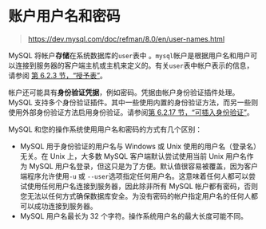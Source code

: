 # 账户用户名和密码

> https://dev.mysql.com/doc/refman/8.0/en/user-names.html

MySQL 将帐户**存储**在系统数据库的`user`表中 。`mysql`帐户是根据用户名和用户可以连接到服务器的客户端主机或主机来定义的。有关`user`表中帐户表示的信息，请参阅 [第 6.2.3 节，“授予表”](https://dev.mysql.com/doc/refman/8.0/en/grant-tables.html)。

帐户还可能具有**身份验证凭据**，例如密码。凭据由帐户身份验证插件处理。MySQL 支持多个身份验证插件。其中一些使用内置的身份验证方法，而另一些则使用外部身份验证方法启用身份验证。请参阅[第 6.2.17 节，“可插入身份验证”](https://dev.mysql.com/doc/refman/8.0/en/pluggable-authentication.html)。

MySQL 和您的操作系统使用用户名和密码的方式有几个区别：

- MySQL 用于身份验证的用户名与 Windows 或 Unix 使用的用户名（登录名）无关。在 Unix 上，大多数 MySQL 客户端默认尝试使用当前 Unix 用户名作为 MySQL 用户名登录，但这只是为了方便。默认值很容易被覆盖，因为客户端程序允许使用`-u` 或 `--user`选项指定任何用户名。这意味着任何人都可以尝试使用任何用户名连接到服务器，因此除非所有 MySQL 帐户都有密码，否则您无法以任何方式确保数据库安全。为没有密码的帐户指定用户名的任何人都可以成功连接到服务器。
- MySQL 用户名最长为 32 个字符。操作系统用户名的最大长度可能不同。